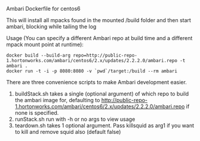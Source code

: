 Ambari Dockerfile for centos6

This will install all mpacks found in the mounted /build folder and then start ambari, blocking while tailing the log

Usage (You can specify a different Ambari repo at build time and a different mpack mount point at runtime):
```
docker build --build-arg repo=http://public-repo-1.hortonworks.com/ambari/centos6/2.x/updates/2.2.2.0/ambari.repo -t ambari .
docker run -t -i -p 8080:8080 -v `pwd`/target:/build --rm ambari
```

There are three convenience scripts to make Ambari development easier.

1. buildStack.sh takes a single (optional argument) of which repo to build the ambari image for, defaulting to http://public-repo-1.hortonworks.com/ambari/centos6/2.x/updates/2.2.2.0/ambari.repo if none is specified.
2. runStack.sh run with -h or no args to view usage
3. teardown.sh takes 1 optional argument.  Pass killsquid as arg1 if you want to kill and remove squid also (default false)
